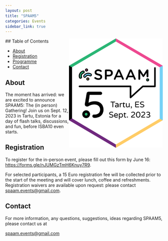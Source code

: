 ```yaml
---
layout: post
title: "SPAAM5"
categories: Events
sidebar_link: true
---
```

<img align="right" src="/assets/media/spaam5_sticker_v3.png" alt="SPAAM5 sticker" width="300px" class="right">
## Table of Contents

- [About](#about)
- [Registration](#registration)
- [Programme](/events/spaam4/programme)
- [Contact](#contact)




## About

The moment has arrived: we are excited to announce SPAAM5: The (in person) Gathering! 
Join us on Sept. 12, 2023 in Tartu, Estonia for a day of flash talks, discussions, and fun, before ISBA10 even starts.



## Registration

To register for the in-person event, please fill out this form by June 16: https://forms.gle/nJUMGzTmH6Knuy7R9.  

For selected participants, a 15 Euro registration fee will be collected prior to the start of the meeting and will cover lunch, coffee and refreshments. Registration waivers are available upon request: please contact spaam.events@gmail.com.


## Contact

For more information, any questions, suggestions, ideas regarding SPAAM5, please contact us at 

spaam.events@gmail.com
